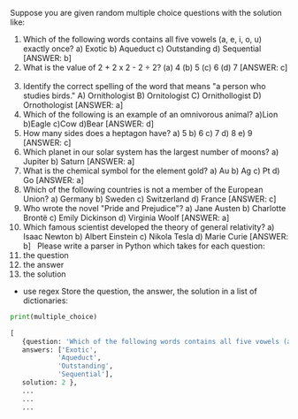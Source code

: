 Suppose you are given random multiple choice questions with the solution like:
​
1. Which of the following words contains all five vowels (a, e, i, o, u) exactly once?
   a) Exotic
   b) Aqueduct
   c) Outstanding
   d) Sequential
   [ANSWER: b]
​
2. What is the value of 2 + 2 x 2 - 2 ÷ 2?
   (a) 4
   (b) 5
   (c) 6
   (d) 7
   [ANSWER: c]
​
3. Identify the correct spelling of the word that means "a person who studies birds."
   A) Ornithologist
   B) Ornitologist
   C) Ornithollogist
   D) Ornothologist
   [ANSWER: a]
​
4. Which of the following is an example of an omnivorous animal?
   a)Lion
   b)Eagle
   c)Cow
   d)Bear
   [ANSWER: d]
​
5. How many sides does a heptagon have?
   a) 5
   b) 6
   c) 7
   d) 8
   e) 9
   [ANSWER: c]
​
6. Which planet in our solar system has the largest number of moons?
   a) Jupiter
   b) Saturn
   [ANSWER: a]
​
7. What is the chemical symbol for the element gold?
   a) Au
   b) Ag
   c) Pt
   d) Go
   [ANSWER: a]
​
8. Which of the following countries is not a member of the European Union?
   a) Germany
   b) Sweden
   c) Switzerland
   d) France
   [ANSWER: c]
​
9. Who wrote the novel "Pride and Prejudice"?
   a) Jane Austen
   b) Charlotte Brontë
   c) Emily Dickinson
   d) Virginia Woolf
   [ANSWER: a]
​
10. Which famous scientist developed the theory of general relativity?
    a) Isaac Newton
    b) Albert Einstein
    c) Nikola Tesla
    d) Marie Curie
    [ANSWER: b]
​
​
Please write a parser in Python which takes for each question:
1. the question
2. the answer
3. the solution
​
- use regex
Store the question, the answer, the solution in a list of dictionaries:
​
```python
print(multiple_choice) 
​
[
   {question: 'Which of the following words contains all five vowels (a, e, i, o, u) exactly once?',
   answers: ['Exotic',
            'Aqueduct',
            'Outstanding',
            'Sequential'],
   solution: 2 },
   ...
   ...
   ...